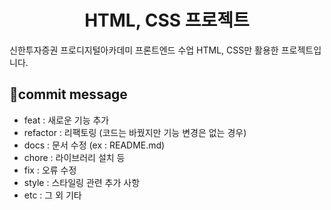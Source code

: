 <h1 align="center">HTML, CSS 프로젝트</h1> 
신한투자증권 프로디지털아카데미 프론트엔드 수업
HTML, CSS만 활용한 프로젝트입니다. 
<br/>
<h2>📃commit message</h2> 
 
- feat : 새로운 기능 추가  
- refactor : 리팩토링 (코드는 바꿨지만 기능 변경은 없는 경우) 
- docs : 문서 수정 (ex : README.md)
- chore : 라이브러리 설치 등
- fix : 오류 수정
- style : 스타일링 관련 추가 사항
- etc : 그 외 기타
